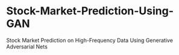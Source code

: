 # Stock-Market-Prediction-Using-GAN
Stock Market Prediction on High-Frequency Data Using Generative Adversarial Nets
